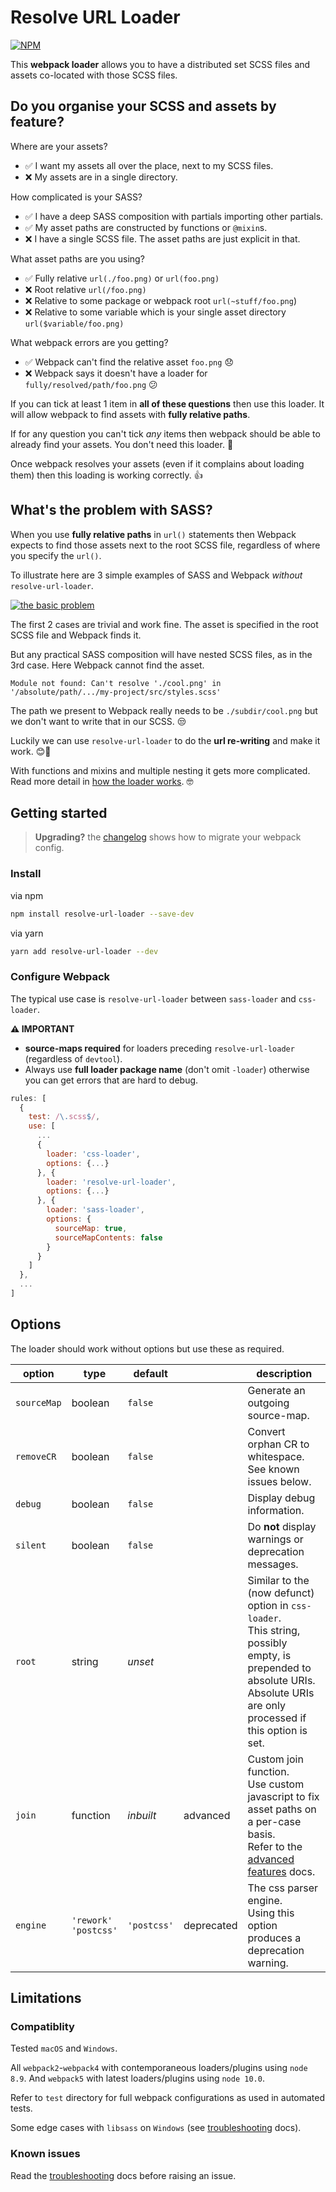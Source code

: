 # Resolve URL Loader

[![NPM](https://nodei.co/npm/resolve-url-loader.png)](https://www.npmjs.com/package/resolve-url-loader)

This **webpack loader** allows you to have a distributed set SCSS files and assets co-located with those SCSS files.

## Do you organise your SCSS and assets by feature?

Where are your assets?

* ✅ I want my assets all over the place, next to my SCSS files.
* ❌ My assets are in a single directory.

How complicated is your SASS?

* ✅ I have a deep SASS composition with partials importing other partials.
* ✅ My asset paths are constructed by functions or `@mixin`s.
* ❌ I have a single SCSS file. The asset paths are just explicit in that.

What asset paths are you using?

* ✅ Fully relative `url(./foo.png)` or `url(foo.png)`
* ❌ Root relative `url(/foo.png)`
* ❌ Relative to some package or webpack root `url(~stuff/foo.png`)
* ❌ Relative to some variable which is your single asset directory `url($variable/foo.png)`

What webpack errors are you getting?

* ✅ Webpack can't find the relative asset `foo.png` 😞
* ❌ Webpack says it doesn't have a loader for `fully/resolved/path/foo.png` 😕

If you can tick at least 1 item in **all of these questions** then use this loader. It will allow webpack to find assets with **fully relative paths**.

If for any question you can't tick _any_ items then webpack should be able to already find your assets. You don't need this loader. 🤷

Once webpack resolves your assets (even if it complains about loading them) then this loading is working correctly. 👍

## What's the problem with SASS?

When you use **fully relative paths** in `url()` statements then Webpack expects to find those assets next to the root SCSS file, regardless of where you specify the `url()`.

To illustrate here are 3 simple examples of SASS and Webpack _without_ `resolve-url-loader`.

[![the basic problem](https://raw.githubusercontent.com/bholloway/resolve-url-loader/v4-development/packages/resolve-url-loader/docs/basic-problem.svg)](docs/basic-problem.svg)

The first 2 cases are trivial and work fine. The asset is specified in the root SCSS file and Webpack finds it.

But any practical SASS composition will have nested SCSS files, as in the 3rd case. Here Webpack cannot find the asset.

```
Module not found: Can't resolve './cool.png' in '/absolute/path/.../my-project/src/styles.scss'
```

The path we present to Webpack really needs to be `./subdir/cool.png` but we don't want to write that in our SCSS. 😒

Luckily we can use `resolve-url-loader` to do the **url re-writing** and make it work. 😊🎉

With functions and mixins and multiple nesting it gets more complicated. Read more detail in [how the loader works](docs/how-it-works.md). 🤓

## Getting started

> **Upgrading?** the [changelog](CHANGELOG.md) shows how to migrate your webpack config.

### Install

via npm

```bash
npm install resolve-url-loader --save-dev
```

via yarn

```bash
yarn add resolve-url-loader --dev
```

### Configure Webpack

The typical use case is `resolve-url-loader` between `sass-loader` and `css-loader`.

**⚠️ IMPORTANT**
* **source-maps required** for loaders preceding `resolve-url-loader` (regardless of `devtool`).
* Always use **full loader package name** (don't omit `-loader`) otherwise you can get errors that are hard to debug.


``` javascript
rules: [
  {
    test: /\.scss$/,
    use: [
      ...
      {
        loader: 'css-loader',
        options: {...}
      }, {
        loader: 'resolve-url-loader',
        options: {...}
      }, {
        loader: 'sass-loader',
        options: {
          sourceMap: true,
          sourceMapContents: false
        }
      }
    ]
  },
  ...
]
```

## Options

The loader should work without options but use these as required.

| option      | type                       | default     |            |  description                                                                                                                                                                     |
|-------------|----------------------------|-------------|------------|----------------------------------------------------------------------------------------------------------------------------------------------------------------------------------|
| `sourceMap` | boolean                    | `false`     |            | Generate an outgoing source-map.                                                                                                                                                 |
| `removeCR`  | boolean                    | `false`     |            | Convert orphan CR to whitespace.<br/>See known issues below.                                                                                                                     |
| `debug`     | boolean                    | `false`     |            | Display debug information.                                                                                                                                                       |
| `silent`    | boolean                    | `false`     |            | Do **not** display warnings or deprecation messages.                                                                                                                             |
| `root`      | string                     | _unset_     |            | Similar to the (now defunct) option in `css-loader`.<br/>This string, possibly empty, is prepended to absolute URIs.<br/>Absolute URIs are only processed if this option is set. |
| `join`      | function                   | _inbuilt_   | advanced   | Custom join function.<br/>Use custom javascript to fix asset paths on a per-case basis.<br/>Refer to the [advanced features](docs/advanced-features.md) docs.                    |
| `engine`    | `'rework'`<br/>`'postcss'` | `'postcss'` | deprecated | The css parser engine.<br/>Using this option produces a deprecation warning.                                                                                                     |

## Limitations

### Compatiblity

Tested `macOS` and `Windows`.

All `webpack2`-`webpack4` with contemporaneous loaders/plugins using `node 8.9`. And `webpack5` with latest loaders/plugins using `node 10.0`.

Refer to `test` directory for full webpack configurations as used in automated tests.

Some edge cases with `libsass` on `Windows` (see [troubleshooting](docs/troubleshooting.md) docs).

### Known issues

Read the [troubleshooting](docs/troubleshooting.md) docs before raising an issue.

